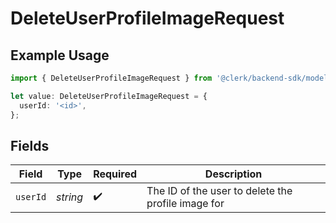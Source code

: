 # DeleteUserProfileImageRequest

## Example Usage

```typescript
import { DeleteUserProfileImageRequest } from '@clerk/backend-sdk/models/operations';

let value: DeleteUserProfileImageRequest = {
  userId: '<id>',
};
```

## Fields

| Field    | Type     | Required           | Description                                        |
| -------- | -------- | ------------------ | -------------------------------------------------- |
| `userId` | _string_ | :heavy_check_mark: | The ID of the user to delete the profile image for |
